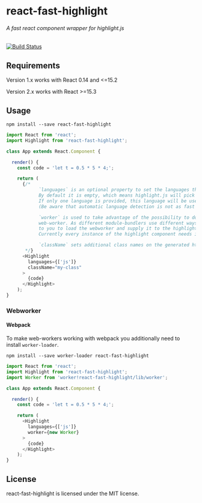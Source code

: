 # react-fast-highlight
###### A fast react component wrapper for highlight.js

[![Build Status](https://travis-ci.org/chili-labs/react-fast-highlight.svg?branch=master)](https://travis-ci.org/chili-labs/react-fast-highlight)

## Requirements
  
  Version 1.x works with React 0.14 and <=15.2
  
  Version 2.x works with React >=15.3

## Usage

`npm install --save react-fast-highlight`

```js
import React from 'react';
import Highlight from 'react-fast-highlight';

class App extends React.Component {

  render() {
    const code = 'let t = 0.5 * 5 * 4;';

    return (
      {/*
            `languages` is an optional property to set the languages that highlight.js should pick from.
            By default it is empty, which means highlight.js will pick from all available languages.
            If only one language is provided, this language will be used without doing checks beforehand.
            (Be aware that automatic language detection is not as fast as when specifing a language.)

            `worker` is used to take advantage of the possibility to do the highlighting work in a
            web-worker. As different module-bundlers use different ways to load web-workers, it is up
            to you to load the webworker and supply it to the highlight component. (see example)
            Currently every instance of the highlight component needs its own web-worker.

            `className` sets additional class names on the generated html markup.
       */}
      <Highlight
        languages={['js']}
        className="my-class"
      >
        {code}
      </Highlight>
    );
}
```

### Webworker

#### Webpack

To make web-workers working with webpack you additionally need to install `worker-loader`.

`npm install --save worker-loader react-fast-highlight`

```js
import React from 'react';
import Highlight from 'react-fast-highlight';
import Worker from 'worker!react-fast-highlight/lib/worker';

class App extends React.Component {

  render() {
    const code = 'let t = 0.5 * 5 * 4;';

    return (
      <Highlight
        languages={['js']}
        worker={new Worker}
      >
        {code}
      </Highlight>
    );
}
```

## License

react-fast-highlight is licensed under the MIT license.
